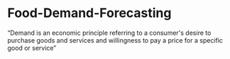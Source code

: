 # Food-Demand-Forecasting
“Demand is an economic principle referring to a consumer's desire to purchase goods and services and willingness to pay a price for a specific good or service”
